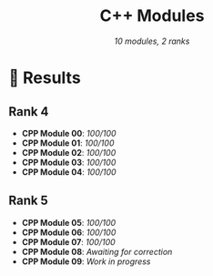 <h1 align="center">
        C++ Modules
</h1>

<p align="center">
        <i>10 modules, 2 ranks</i>
</p>

# 📝 Results
## Rank 4
- **CPP Module 00**: *100/100*
- **CPP Module 01**: *100/100*
- **CPP Module 02**: *100/100*
- **CPP Module 03**: *100/100*
- **CPP Module 04**: *100/100*
## Rank 5
- **CPP Module 05**: *100/100*
- **CPP Module 06**: *100/100*
- **CPP Module 07**: *100/100*
- **CPP Module 08**: *Awaiting for correction*
- **CPP Module 09**: *Work in progress*
